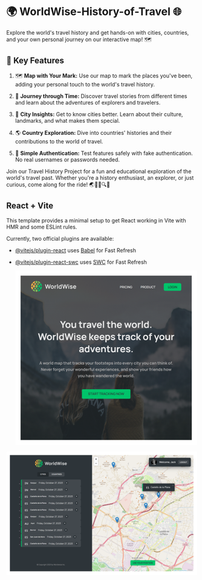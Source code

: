 # 🌍  WorldWise-History-of-Travel 🌐

Explore the world's travel history and get hands-on with cities, countries, and your own personal journey on our interactive map! 🗺️

## 🚀 Key Features

1. 🗺️ **Map with Your Mark:** Use our map to mark the places you've been, adding your personal touch to the world's travel history.

2. 📆 **Journey through Time:** Discover travel stories from different times and learn about the adventures of explorers and travelers.

3. 🌆 **City Insights:** Get to know cities better. Learn about their culture, landmarks, and what makes them special.

4. 🌎 **Country Exploration:** Dive into countries' histories and their contributions to the world of travel.

5. 🔐 **Simple Authentication:** Test features safely with fake authentication. No real usernames or passwords needed.


Join our Travel History Project for a fun and educational exploration of the world's travel past. Whether you're a history enthusiast, an explorer, or just curious, come along for the ride! 🌏🚶‍♂️🔍🔐

## React + Vite

This template provides a minimal setup to get React working in Vite with HMR and some ESLint rules.

Currently, two official plugins are available:

- [@vitejs/plugin-react](https://github.com/vitejs/vite-plugin-react/blob/main/packages/plugin-react/README.md) uses [Babel](https://babeljs.io/) for Fast Refresh
- [@vitejs/plugin-react-swc](https://github.com/vitejs/vite-plugin-react-swc) uses [SWC](https://swc.rs/) for Fast Refresh

  ![Home Page](public/localhost_5173_.png)

![citylist](public/citylist1.png)






